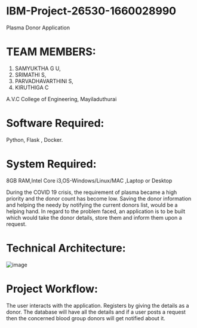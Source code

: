 # IBM-Project-26530-1660028990
Plasma Donor Application

# TEAM MEMBERS:
1. SAMYUKTHA G U,
2. SRIMATHI S, 
3. PARVADHAVARTHINI S,  
4. KIRUTHIGA C

A.V.C College of Engineering,
Mayiladuthurai

# Software Required:
Python, Flask , Docker.

# System Required:
8GB RAM,Intel Core i3,OS-Windows/Linux/MAC ,Laptop or Desktop

During the COVID 19 crisis, the requirement of plasma became a high priority and the donor count has become low. Saving the donor information and helping the needy by notifying the current donors list, would be a helping hand. In regard to the problem faced, an application is to be built which would take the donor details, store them and inform them upon a request.

# Technical Architecture:

![image](https://user-images.githubusercontent.com/103623425/190917191-d18019df-f3e4-4d38-9418-dfd0f2a75fbe.png)


# Project Workflow:

 The user interacts with the application.
 Registers by giving the details as a donor.
 The database will have all the details and if a user posts a request then the concerned blood group donors will get notified about it.
